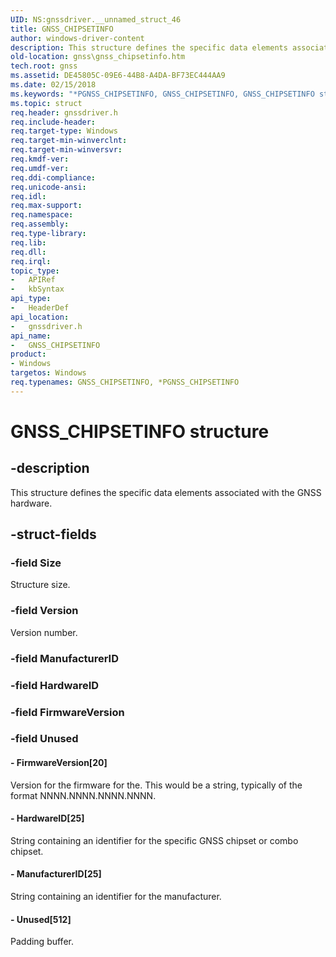 ```yaml
---
UID: NS:gnssdriver.__unnamed_struct_46
title: GNSS_CHIPSETINFO
author: windows-driver-content
description: This structure defines the specific data elements associated with the GNSS hardware.
old-location: gnss\gnss_chipsetinfo.htm
tech.root: gnss
ms.assetid: DE45805C-09E6-44B8-A4DA-BF73EC444AA9
ms.date: 02/15/2018
ms.keywords: "*PGNSS_CHIPSETINFO, GNSS_CHIPSETINFO, GNSS_CHIPSETINFO structure [Sensor Devices], PGNSS_CHIPSETINFO, PGNSS_CHIPSETINFO structure pointer [Sensor Devices], gnss.gnss_chipsetinfo, gnssdriver/GNSS_CHIPSETINFO, gnssdriver/PGNSS_CHIPSETINFO"
ms.topic: struct
req.header: gnssdriver.h
req.include-header: 
req.target-type: Windows
req.target-min-winverclnt: 
req.target-min-winversvr: 
req.kmdf-ver: 
req.umdf-ver: 
req.ddi-compliance: 
req.unicode-ansi: 
req.idl: 
req.max-support: 
req.namespace: 
req.assembly: 
req.type-library: 
req.lib: 
req.dll: 
req.irql: 
topic_type:
-	APIRef
-	kbSyntax
api_type:
-	HeaderDef
api_location:
-	gnssdriver.h
api_name:
-	GNSS_CHIPSETINFO
product:
- Windows
targetos: Windows
req.typenames: GNSS_CHIPSETINFO, *PGNSS_CHIPSETINFO
---
```


# GNSS_CHIPSETINFO structure


## -description


This structure defines the specific data elements associated with the GNSS hardware.


## -struct-fields




### -field Size

Structure size.


### -field Version

Version number.


### -field ManufacturerID

 


### -field HardwareID

 


### -field FirmwareVersion

 


### -field Unused

 




#### - FirmwareVersion[20]

Version for the firmware for the. This would be a string, typically of the format NNNN.NNNN.NNNN.NNNN.


#### - HardwareID[25]

String containing an identifier for the specific GNSS chipset or combo chipset.


#### - ManufacturerID[25]

String containing an identifier for the manufacturer.


#### - Unused[512]

Padding buffer.

